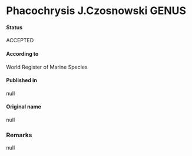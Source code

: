 Phacochrysis J.Czosnowski GENUS
=======

#### Status
ACCEPTED

#### According to
World Register of Marine Species

#### Published in
null

#### Original name
null

### Remarks
null